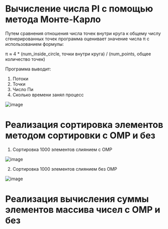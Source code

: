 # Вычисление числа PI c помощью метода Монте-Карло

Путем сравнения отношения числа точек внутри круга к общему числу сгенерированных точек программа оценивает значение числа π с использованием формулы:

π ≈ 4 * (num_inside_circle, точки внутри круга) / (num_points, общее количество точек)

Программа выводит:

1. Потоки
2. Точки
3. Число Пи
4. Сколько времени занял процесс

![image](https://github.com/moodestroyer/lab4_opv/assets/82328325/a126d8c1-395e-459a-a478-b89fe81f24f1)


# Реализация сортировка элементов методом сортировки с OMP и без

1. Сортировка 1000 элементов слиянием с OMP

![image](https://github.com/moodestroyer/lab4_opv/assets/82328325/2868e658-9ca8-49d3-a715-3994750f8990)

2. Сортировка 1000 элементов слиянием без OMP

![image](https://github.com/moodestroyer/lab4_opv/assets/82328325/5e75ec99-989d-4e11-8fd3-01604997bb93)

# Реализация вычисления суммы элементов массива чисел с OMP и без



